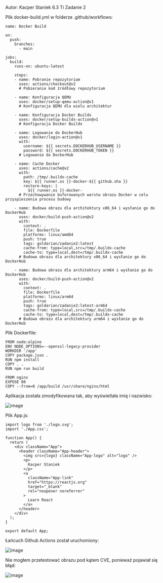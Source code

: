 Autor: Kacper Staniek 6.3 Ti Zadanie 2

Plik docker-build.yml w folderze .github/workflows:
```
name: Docker Build

on:
  push:
    branches:
      - main

jobs:
  build:
    runs-on: ubuntu-latest
    
    steps:
    - name: Pobranie repozytorium
      uses: actions/checkout@v2
      # Pobieranie kod źródłowy repozytorium
    
    - name: Konfiguracja QEMU
      uses: docker/setup-qemu-action@v1
      # Konfiguracja QEMU dla wielu architektur
    
    - name: Konfiguracja Docker Buildx
      uses: docker/setup-buildx-action@v1
      # Konfiguracja Docker Buildx
    
    - name: Logowanie do DockerHub
      uses: docker/login-action@v1
      with:
        username: ${{ secrets.DOCKERHUB_USERNAME }}
        password: ${{ secrets.DOCKERHUB_TOKEN }}
      # Logowanie do DockerHub
    
    - name: Cache Docker
      uses: actions/cache@v2
      with:
        path: /tmp/.buildx-cache
        key: ${{ runner.os }}-docker-${{ github.sha }}
        restore-keys: |
          ${{ runner.os }}-docker-
      # Przechowywanie buforowanych warstw obrazu Docker w celu przyspieszenia procesu budowy
    
    - name: Budowa obrazu dla architektury x86_64 i wysłanie go do DockerHub
      uses: docker/build-push-action@v2
      with:
        context: .
        file: Dockerfile
        platforms: linux/amd64
        push: true
        tags: goldarian/zadanie2:latest
        cache-from: type=local,src=/tmp/.buildx-cache
        cache-to: type=local,dest=/tmp/.buildx-cache
      # Budowa obrazu dla architektury x86_64 i wysłanie go do DockerHub
      
    - name: Budowa obrazu dla architektury arm64 i wysłanie go do DockerHub
      uses: docker/build-push-action@v2
      with:
        context: .
        file: Dockerfile
        platforms: linux/arm64
        push: true
        tags: goldarian/zadanie2:latest-arm64
        cache-from: type=local,src=/tmp/.buildx-cache
        cache-to: type=local,dest=/tmp/.buildx-cache
      # Budowa obrazu dla architektury arm64 i wysłanie go do DockerHub
```
Plik Dockerfile:
```
FROM node:alpine
ENV NODE_OPTIONS=--openssl-legacy-provider
WORKDIR '/app'
COPY package.json .
RUN npm install
COPY . .
RUN npm run build

FROM nginx
EXPOSE 80
COPY --from=0 /app/build /usr/share/nginx/html
```
Aplikacja została zmodyfikowana tak, aby wyświetlała imię i nazwisko:

![image](https://github.com/Goldarian/zadanie2/assets/77618644/6e89e75b-f0f3-4e9b-94a5-1b4d29977506)

Plik App.js:
```
import logo from './logo.svg';
import './App.css';

function App() {
  return (
    <div className="App">
      <header className="App-header">
        <img src={logo} className="App-logo" alt="logo" />
        <p>
          Kacper Staniek
        </p>
        <a
          className="App-link"
          href="https://reactjs.org"
          target="_blank"
          rel="noopener noreferrer"
        >
          Learn React
        </a>
      </header>
    </div>
  );
}

export default App;
```

Łańcuch Github Actions został uruchomiony:

![image](https://github.com/Goldarian/zadanie2/assets/77618644/6f59f397-9d7e-4148-8644-b895ca7a6ac4)

Nie mogłem przetestować obrazu pod kątem CVE, ponieważ pojawiał się błąd:

![image](https://github.com/Goldarian/zadanie2/assets/77618644/58f7691a-1403-437b-82f0-754e3a850a57)
